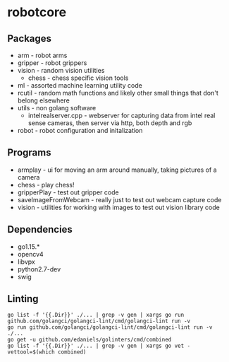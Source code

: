 # robotcore

## Packages

* arm - robot arms
* gripper - robot grippers
* vision - random vision utilities
  * chess - chess specific vision tools
* ml - assorted machine learning utility code
* rcutil - random math functions and likely other small things that don't belong elsewhere
* utils - non golang software
  * intelrealserver.cpp - webserver for capturing data from intel real sense cameras, then server via http, both depth and rgb
* robot - robot configuration and initalization

## Programs
* armplay - ui for moving an arm around manually, taking pictures of a camera
* chess - play chess!
* gripperPlay - test out gripper code
* saveImageFromWebcam - really just to test out webcam capture code
* vision - utilities for working with images to test out vision library code

## Dependencies

* go1.15.*
* opencv4
* libvpx
* python2.7-dev
* swig

## Linting

```
go list -f '{{.Dir}}' ./... | grep -v gen | xargs go run github.com/golangci/golangci-lint/cmd/golangci-lint run -v
go run github.com/golangci/golangci-lint/cmd/golangci-lint run -v ./...
go get -u github.com/edaniels/golinters/cmd/combined
go list -f '{{.Dir}}' ./... | grep -v gen | xargs go vet -vettool=$(which combined)
```
